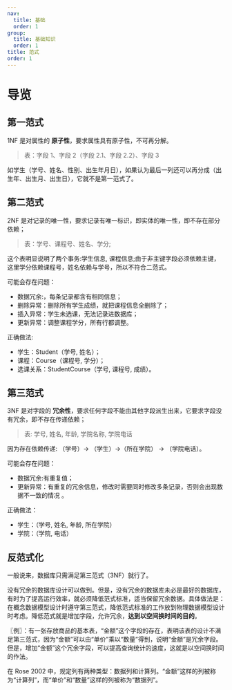 ```yaml
---
nav:
  title: 基础
  order: 1
group:
  title: 基础知识
  order: 1
title: 范式
order: 1
---
```


# 导览

## 第一范式

1NF 是对属性的 **原子性**，要求属性具有原子性，不可再分解。

> 表：字段 1、字段 2（字段 2.1、字段 2.2）、字段 3

如学生（学号、姓名、性别、出生年月日），如果认为最后一列还可以再分成（出生年、出生月、出生日），它就不是第一范式了。

## 第二范式

2NF 是对记录的唯一性，要求记录有唯一标识，即实体的唯一性，即不存在部分依赖；

> 表：学号、课程号、姓名、学分;

这个表明显说明了两个事务:学生信息, 课程信息;由于非主键字段必须依赖主键，这里学分依赖课程号，姓名依赖与学号，所以不符合二范式。

可能会存在问题：

- 数据冗余:，每条记录都含有相同信息；
- 删除异常：删除所有学生成绩，就把课程信息全删除了；
- 插入异常：学生未选课，无法记录进数据库；
- 更新异常：调整课程学分，所有行都调整。

正确做法:

- 学生：Student（学号, 姓名）；
- 课程：Course（课程号, 学分）；
- 选课关系：StudentCourse（学号, 课程号, 成绩）。

## 第三范式

3NF 是对字段的 **冗余性**，要求任何字段不能由其他字段派生出来，它要求字段没有冗余，即不存在传递依赖；

> 表: 学号, 姓名, 年龄, 学院名称, 学院电话

因为存在依赖传递: （学号）→ （学生）→（所在学院） → （学院电话）。

可能会存在问题：

- 数据冗余:有重复值；
- 更新异常：有重复的冗余信息，修改时需要同时修改多条记录，否则会出现数据不一致的情况 。

正确做法：

- 学生：（学号, 姓名, 年龄, 所在学院）
- 学院：（学院, 电话）

## 反范式化

一般说来，数据库只需满足第三范式（3NF）就行了。

没有冗余的数据库设计可以做到。但是，没有冗余的数据库未必是最好的数据库，有时为了提高运行效率，就必须降低范式标准，适当保留冗余数据。具体做法是：在概念数据模型设计时遵守第三范式，降低范式标准的工作放到物理数据模型设计时考虑。降低范式就是增加字段，允许冗余，**达到以空间换时间的目的**。

〖例〗：有一张存放商品的基本表，“金额”这个字段的存在，表明该表的设计不满足第三范式，因为“金额”可以由“单价”乘以“数量”得到，说明“金额”是冗余字段。但是，增加“金额”这个冗余字段，可以提高查询统计的速度，这就是以空间换时间的作法。

在 Rose 2002 中，规定列有两种类型：数据列和计算列。“金额”这样的列被称为“计算列”，而“单价”和“数量”这样的列被称为“数据列”。
